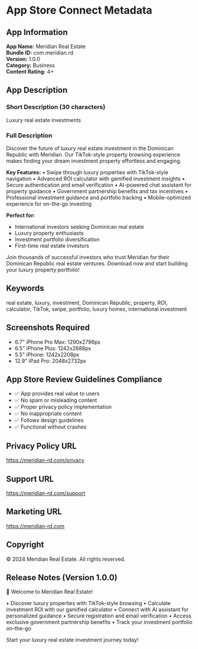 # App Store Connect Metadata

## App Information

**App Name:** Meridian Real Estate  
**Bundle ID:** com.meridian.rd  
**Version:** 1.0.0  
**Category:** Business  
**Content Rating:** 4+  

## App Description

### Short Description (30 characters)
Luxury real estate investments

### Full Description
Discover the future of luxury real estate investment in the Dominican Republic with Meridian. Our TikTok-style property browsing experience makes finding your dream investment property effortless and engaging.

**Key Features:**
• Swipe through luxury properties with TikTok-style navigation
• Advanced ROI calculator with gamified investment insights
• Secure authentication and email verification
• AI-powered chat assistant for property guidance
• Government partnership benefits and tax incentives
• Professional investment guidance and portfolio tracking
• Mobile-optimized experience for on-the-go investing

**Perfect for:**
- International investors seeking Dominican real estate
- Luxury property enthusiasts
- Investment portfolio diversification
- First-time real estate investors

Join thousands of successful investors who trust Meridian for their Dominican Republic real estate ventures. Download now and start building your luxury property portfolio!

## Keywords
real estate, luxury, investment, Dominican Republic, property, ROI, calculator, TikTok, swipe, portfolio, luxury homes, international investment

## Screenshots Required
- 6.7\" iPhone Pro Max: 1290x2796px
- 6.5\" iPhone Plus: 1242x2688px  
- 5.5\" iPhone: 1242x2208px
- 12.9\" iPad Pro: 2048x2732px

## App Store Review Guidelines Compliance
- ✅ App provides real value to users
- ✅ No spam or misleading content
- ✅ Proper privacy policy implementation
- ✅ No inappropriate content
- ✅ Follows design guidelines
- ✅ Functional without crashes

## Privacy Policy URL
https://meridian-rd.com/privacy

## Support URL
https://meridian-rd.com/support

## Marketing URL
https://meridian-rd.com

## Copyright
© 2024 Meridian Real Estate. All rights reserved.

## Release Notes (Version 1.0.0)
🎉 Welcome to Meridian Real Estate!

• Discover luxury properties with TikTok-style browsing
• Calculate investment ROI with our gamified calculator
• Connect with AI assistant for personalized guidance
• Secure registration and email verification
• Access exclusive government partnership benefits
• Track your investment portfolio on-the-go

Start your luxury real estate investment journey today!
